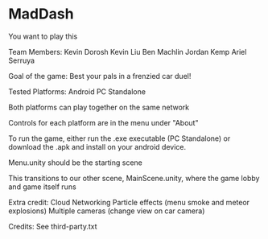 # MadDash
You want to play this

Team Members:
	Kevin Dorosh
	Kevin Liu
	Ben Machlin
	Jordan Kemp
	Ariel Serruya

Goal of the game:
Best your pals in a frenzied car duel!

Tested Platforms:
	Android
	PC Standalone

Both platforms can play together on the same network

Controls for each platform are in the menu under "About"

To run the game, either run the .exe executable (PC 
Standalone) or download the .apk and install on your
android device. 

Menu.unity should be the starting scene

This transitions to our other scene, MainScene.unity,
where the game lobby and game itself runs

Extra credit:
	Cloud Networking
	Particle effects (menu smoke and meteor explosions)
	Multiple cameras (change view on car camera)

Credits:
	See third-party.txt
